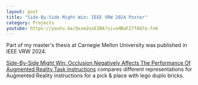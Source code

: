 ```yaml
---
layout: post
title: "Side-By-Side Might Win: IEEE VRW 2024 Poster"
category: Projects
youtube: https://youtu.be/Qxxm2uxEIBA?si=sHBaFZ7fAQ7a-fn6
---
```


Part of my master's thesis at Carnegie Mellon University was published in IEEE VRW 2024. 

[Side-By-Side Might Win: Occlusion Negatively Affects The Performance Of Augmented Reality Task Instructions](https://www.computer.org/csdl/proceedings-article/vrw/2024/744900a913/1Xld5b5ztgk) compares different representations for Augmented Reality instructions for a pick & place with lego duplo bricks.
